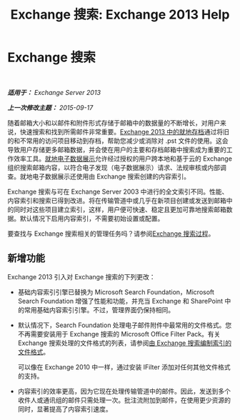 ﻿---
title: 'Exchange 搜索: Exchange 2013 Help'
TOCTitle: Exchange 搜索
ms:assetid: 967e2a13-4e54-486a-ac22-08768674abbb
ms:mtpsurl: https://technet.microsoft.com/zh-cn/library/Bb232132(v=EXCHG.150)
ms:contentKeyID: 52061535
ms.date: 01/11/2018
mtps_version: v=EXCHG.150
ms.translationtype: HT
---

# Exchange 搜索

 

_**适用于：** Exchange Server 2013_

_**上一次修改主题：** 2015-09-17_

随着邮箱大小和以邮件和附件形式存储于邮箱中的数据量的不断增长，对用户来说，快速搜索和找到所需邮件非常重要。[Exchange 2013 中的就地存档](in-place-archiving-in-exchange-2013-exchange-2013-help.md)通过将旧的和不常用的访问项目移动到存档，帮助您减少或消除对 .pst 文件的使用。这会导致用户存储更多邮箱数据，并会使在用户的主要和存档邮箱中搜索成为重要的工作效率工具。[就地电子数据展示](https://docs.microsoft.com/zh-cn/exchange/security-and-compliance/in-place-ediscovery/in-place-ediscovery)允许经过授权的用户跨本地和基于云的 Exchange 组织搜索邮箱内容，以符合电子发现（电子数据展示）请求、法规审核或内部调查。就地电子数据展示还使用由 Exchange 搜索创建的内容索引。

Exchange 搜索与可在 Exchange Server 2003 中进行的全文索引不同。性能、内容索引和搜索已得到改进。将在传输管道中或几乎在新项目创建或发送到邮箱中的同时对这些项目建立索引，这样，用户便可快速、稳定且更加可靠地搜索邮箱数据。默认情况下启用内容索引，不需要初始设置或配置。

要查找与 Exchange 搜索相关的管理任务吗？请参阅[Exchange 搜索过程](exchange-search-procedures-exchange-2013-help.md)。

## 新增功能

Exchange 2013 引入对 Exchange 搜索的下列更改：

  - 基础内容索引引擎已替换为 Microsoft Search Foundation，Microsoft Search Foundation 增强了性能和功能，并充当 Exchange 和 SharePoint 中的常用基础内容索引引擎。不过，管理界面仍保持相同。

  - 默认情况下，Search Foundation 处理电子邮件附件中最常用的文件格式。您不再需要安装用于 Exchange 搜索的 Microsoft Office Filter Pack。有关 Exchange 搜索处理的文件格式的列表，请参阅[由 Exchange 搜索编制索引的文件格式](file-formats-indexed-by-exchange-search-exchange-2013-help.md)。
    
    可以像在 Exchange 2010 中一样，通过安装 IFilter 添加对任何其他文件格式的支持。

  - 内容索引的效率更高，因为它现在处理传输管道中的邮件。因此，发送到多个收件人或通讯组的邮件只需处理一次。批注流附加到邮件，在使用更少资源的同时，显著提高了内容索引速度。


